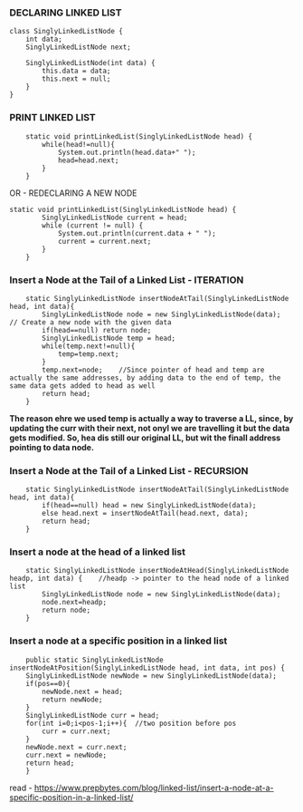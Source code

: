 ### DECLARING LINKED LIST
```
class SinglyLinkedListNode {
    int data;
    SinglyLinkedListNode next;

    SinglyLinkedListNode(int data) {
        this.data = data;
        this.next = null;
    }
}
```

### PRINT LINKED LIST
```
    static void printLinkedList(SinglyLinkedListNode head) {
        while(head!=null){
            System.out.println(head.data+" ");
            head=head.next;
        }
    }
```
OR - REDECLARING A NEW NODE
```
static void printLinkedList(SinglyLinkedListNode head) {
        SinglyLinkedListNode current = head;
        while (current != null) {
            System.out.println(current.data + " ");
            current = current.next;
        }
    }
```

### Insert a Node at the Tail of a Linked List - ITERATION
```
    static SinglyLinkedListNode insertNodeAtTail(SinglyLinkedListNode head, int data){
        SinglyLinkedListNode node = new SinglyLinkedListNode(data);     // Create a new node with the given data
        if(head==null) return node;
        SinglyLinkedListNode temp = head;
        while(temp.next!=null){
            temp=temp.next;
        }
        temp.next=node;    //Since pointer of head and temp are actually the same addresses, by adding data to the end of temp, the same data gets added to head as well
        return head;
    }
```

**The reason ehre we used temp is actually a way to traverse a LL, since, by updating the curr with their next, not onyl we are travelling it but the data gets modified. So, hea dis still our original LL, but wit the finall address pointing to data node.**

### Insert a Node at the Tail of a Linked List - RECURSION
```
    static SinglyLinkedListNode insertNodeAtTail(SinglyLinkedListNode head, int data){
        if(head==null) head = new SinglyLinkedListNode(data);
        else head.next = insertNodeAtTail(head.next, data);
        return head;
    }
```

### Insert a node at the head of a linked list
```
    static SinglyLinkedListNode insertNodeAtHead(SinglyLinkedListNode headp, int data) {    //headp -> pointer to the head node of a linked list
        SinglyLinkedListNode node = new SinglyLinkedListNode(data);
        node.next=headp;
        return node;
    }
```

### Insert a node at a specific position in a linked list
```
    public static SinglyLinkedListNode insertNodeAtPosition(SinglyLinkedListNode head, int data, int pos) {
    SinglyLinkedListNode newNode = new SinglyLinkedListNode(data);
    if(pos==0){
        newNode.next = head;
        return newNode;
    }
    SinglyLinkedListNode curr = head;
    for(int i=0;i<pos-1;i++){  //two position before pos
        curr = curr.next;
    }
    newNode.next = curr.next;
    curr.next = newNode;
    return head;
    }
```
read - https://www.prepbytes.com/blog/linked-list/insert-a-node-at-a-specific-position-in-a-linked-list/

### 
